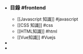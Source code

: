 - ### 目錄 #frontend
	- [[Javascript 知識]] #javascript
	- [[CSS 知識]] #css
	- [[HTML知識]] #html
	- [[Vue知識]] #Vuejs
-
-